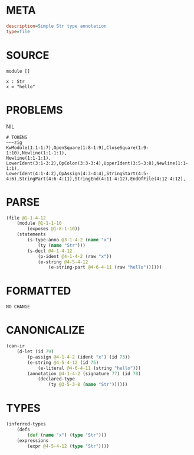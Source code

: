 # META
~~~ini
description=Simple Str type annotation
type=file
~~~
# SOURCE
~~~roc
module []

x : Str
x = "hello"
~~~
# PROBLEMS
NIL

~~~
# TOKENS
~~~zig
KwModule(1:1-1:7),OpenSquare(1:8-1:9),CloseSquare(1:9-1:10),Newline(1:1-1:1),
Newline(1:1-1:1),
LowerIdent(3:1-3:2),OpColon(3:3-3:4),UpperIdent(3:5-3:8),Newline(1:1-1:1),
LowerIdent(4:1-4:2),OpAssign(4:3-4:4),StringStart(4:5-4:6),StringPart(4:6-4:11),StringEnd(4:11-4:12),EndOfFile(4:12-4:12),
~~~
# PARSE
~~~clojure
(file @1-1-4-12
	(module @1-1-1-10
		(exposes @1-8-1-10))
	(statements
		(s-type-anno @3-1-4-2 (name "x")
			(ty (name "Str")))
		(s-decl @4-1-4-12
			(p-ident @4-1-4-2 (raw "x"))
			(e-string @4-5-4-12
				(e-string-part @4-6-4-11 (raw "hello"))))))
~~~
# FORMATTED
~~~roc
NO CHANGE
~~~
# CANONICALIZE
~~~clojure
(can-ir
	(d-let (id 79)
		(p-assign @4-1-4-2 (ident "x") (id 73))
		(e-string @4-5-4-12 (id 75)
			(e-literal @4-6-4-11 (string "hello")))
		(annotation @4-1-4-2 (signature 77) (id 78)
			(declared-type
				(ty @3-5-3-8 (name "Str"))))))
~~~
# TYPES
~~~clojure
(inferred-types
	(defs
		(def (name "x") (type "Str")))
	(expressions
		(expr @4-5-4-12 (type "Str"))))
~~~